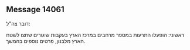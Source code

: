 ## Message 14061

דובר צה"ל: 

ראשוני: הופעלו התרעות במספר מרחבים במרכז הארץ בעקבות שיגורים שחצו לשטח הארץ מלבנון, פרטים נוספים בהמשך.

